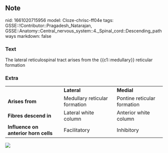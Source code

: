 ## Note
nid: 1661020715956
model: Cloze-chrisc-ff04e
tags: GSSE::!Contributor::Pragadesh_Natarajan, GSSE::Anatomy::Central_nervous_system::4._Spinal_cord::Descending_pathways
markdown: false

### Text
The lateral reticulospinal tract arises from the {{c1::medullary}} reticular formation

### Extra
<div>
  <table>
    <tbody>
      <tr>
        <td>
        <td>
          <div>
            <span style="font-weight:bold">Lateral</span>
          </div>
        <td>
          <div>
            <span style="font-weight:bold">Medial</span>
          </div>
      <tr>
        <td>
          <div>
            <span style="font-weight:bold">Arises from</span>
          </div>
        <td>
          <div>
            Medullary reticular formation
          </div>
        <td>
          <div>
            Pontine reticular formation
          </div>
      <tr>
        <td>
          <div>
            <span style="font-weight:bold">Fibres descend in</span>
          </div>
        <td>
          <div>
            Lateral white column
          </div>
        <td>
          <div>
            Anterior white column
          </div>
      <tr>
        <td>
          <div>
            <span style="font-weight:bold">Influence on anterior
            horn cells</span>
          </div>
        <td>
          <div>
            Facilitatory
          </div>
        <td>
          <div>
            Inhibitory
          </div>
  </table>
</div><img src=
"95879088_3269806953052281_5489965293830668288_o.png">
